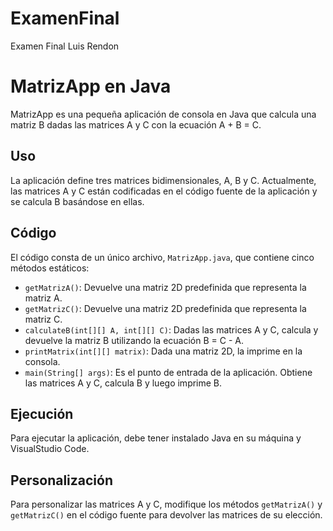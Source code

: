 # ExamenFinal
Examen Final Luis Rendon
# MatrizApp en Java

MatrizApp es una pequeña aplicación de consola en Java que calcula una matriz B dadas las matrices A y C con la ecuación A + B = C.

## Uso

La aplicación define tres matrices bidimensionales, A, B y C. Actualmente, las matrices A y C están codificadas en el código fuente de la aplicación y se calcula B basándose en ellas.

## Código

El código consta de un único archivo, `MatrizApp.java`, que contiene cinco métodos estáticos:

- `getMatrizA()`: Devuelve una matriz 2D predefinida que representa la matriz A.
- `getMatrizC()`: Devuelve una matriz 2D predefinida que representa la matriz C.
- `calculateB(int[][] A, int[][] C)`: Dadas las matrices A y C, calcula y devuelve la matriz B utilizando la ecuación B = C - A.
- `printMatrix(int[][] matrix)`: Dada una matriz 2D, la imprime en la consola.
- `main(String[] args)`: Es el punto de entrada de la aplicación. Obtiene las matrices A y C, calcula B y luego imprime B.

## Ejecución

Para ejecutar la aplicación, debe tener instalado Java en su máquina y VisualStudio Code. 

## Personalización

Para personalizar las matrices A y C, modifique los métodos `getMatrizA()` y `getMatrizC()` en el código fuente para devolver las matrices de su elección.
